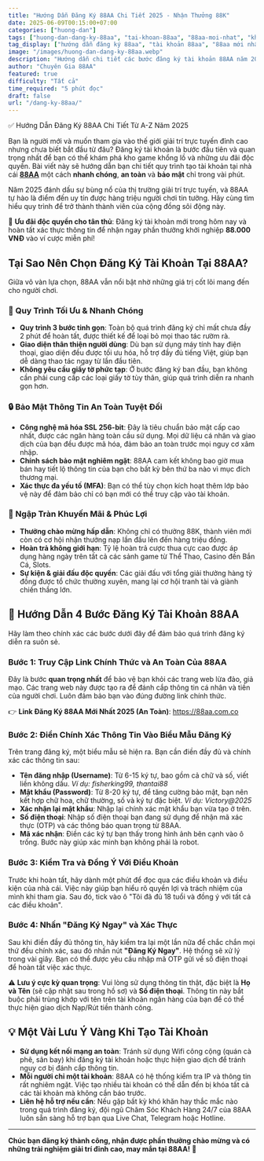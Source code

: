 ```yaml
---
title: "Hướng Dẫn Đăng Ký 88AA Chi Tiết 2025 - Nhận Thưởng 88K"
date: 2025-06-09T00:15:00+07:00
categories: ["huong-dan"]
tags: ["huong-dan-dang-ky-88aa", "tai-khoan-88aa", "88aa-moi-nhat", "khuyen-mai-88aa", "huong-dan-88aa"]
tag_display: ["hướng dẫn đăng ký 88aa", "tài khoản 88aa", "88aa mới nhất", "khuyến mãi 88aa", "hướng dẫn 88aa"]
image: "/images/huong-dan-dang-ky-88aa.webp"
description: "Hướng dẫn chi tiết các bước đăng ký tài khoản 88AA năm 2025 nhanh chóng, an toàn và nhận ngay khuyến mãi chào mừng 88K cho thành viên mới. Quy trình đơn giản cho người mới bắt đầu."
author: "Chuyên Gia 88AA"
featured: true
difficulty: "Tất cả"
time_required: "5 phút đọc"
draft: false
url: "/dang-ky-88aa/"
---
```


✅ Hướng Dẫn Đăng Ký 88AA Chi Tiết Từ A-Z Năm 2025

Bạn là người mới và muốn tham gia vào thế giới giải trí trực tuyến đỉnh cao nhưng chưa biết bắt đầu từ đâu? Đăng ký tài khoản là bước đầu tiên và quan trọng nhất để bạn có thể khám phá kho game khổng lồ và những ưu đãi độc quyền. Bài viết này sẽ hướng dẫn bạn chi tiết quy trình tạo tài khoản tại nhà cái **[88AA](https://88aa.com.co)** một cách **nhanh chóng**, **an toàn** và **bảo mật** chỉ trong vài phút.

Năm 2025 đánh dấu sự bùng nổ của thị trường giải trí trực tuyến, và 88AA tự hào là điểm đến uy tín được hàng triệu người chơi tin tưởng. Hãy cùng tìm hiểu quy trình để trở thành thành viên của cộng đồng sôi động này.

<div class="highlight-box">
🎁 <strong>Ưu đãi độc quyền cho tân thủ</strong>: Đăng ký tài khoản mới trong hôm nay và hoàn tất xác thực thông tin để nhận ngay phần thưởng khởi nghiệp <strong>88.000 VNĐ</strong> vào ví cược miễn phí!
</div>

## Tại Sao Nên Chọn Đăng Ký Tài Khoản Tại 88AA?

Giữa vô vàn lựa chọn, 88AA vẫn nổi bật nhờ những giá trị cốt lõi mang đến cho người chơi.

### 🚀 Quy Trình Tối Ưu & Nhanh Chóng
- **Quy trình 3 bước tinh gọn**: Toàn bộ quá trình đăng ký chỉ mất chưa đầy 2 phút để hoàn tất, được thiết kế để loại bỏ mọi thao tác rườm rà.
- **Giao diện thân thiện người dùng**: Dù bạn sử dụng máy tính hay điện thoại, giao diện đều được tối ưu hóa, hỗ trợ đầy đủ tiếng Việt, giúp bạn dễ dàng thao tác ngay từ lần đầu tiên.
- **Không yêu cầu giấy tờ phức tạp**: Ở bước đăng ký ban đầu, bạn không cần phải cung cấp các loại giấy tờ tùy thân, giúp quá trình diễn ra nhanh gọn hơn.

### 🔒 Bảo Mật Thông Tin An Toàn Tuyệt Đối
- **Công nghệ mã hóa SSL 256-bit**: Đây là tiêu chuẩn bảo mật cấp cao nhất, được các ngân hàng toàn cầu sử dụng. Mọi dữ liệu cá nhân và giao dịch của bạn đều được mã hóa, đảm bảo an toàn trước mọi nguy cơ xâm nhập.
- **Chính sách bảo mật nghiêm ngặt**: 88AA cam kết không bao giờ mua bán hay tiết lộ thông tin của bạn cho bất kỳ bên thứ ba nào vì mục đích thương mại.
- **Xác thực đa yếu tố (MFA)**: Bạn có thể tùy chọn kích hoạt thêm lớp bảo vệ này để đảm bảo chỉ có bạn mới có thể truy cập vào tài khoản.

### 🎁 Ngập Tràn Khuyến Mãi & Phúc Lợi
- **Thưởng chào mừng hấp dẫn**: Không chỉ có thưởng 88K, thành viên mới còn có cơ hội nhận thưởng nạp lần đầu lên đến hàng triệu đồng.
- **Hoàn trả không giới hạn**: Tỷ lệ hoàn trả cược thua cực cao được áp dụng hàng ngày trên tất cả các sảnh game từ Thể Thao, Casino đến Bắn Cá, Slots.
- **Sự kiện & giải đấu độc quyền**: Các giải đấu với tổng giải thưởng hàng tỷ đồng được tổ chức thường xuyên, mang lại cơ hội tranh tài và giành chiến thắng lớn.

## 📝 Hướng Dẫn 4 Bước Đăng Ký Tài Khoản 88AA

Hãy làm theo chính xác các bước dưới đây để đảm bảo quá trình đăng ký diễn ra suôn sẻ.

### Bước 1: Truy Cập Link Chính Thức và An Toàn Của 88AA

Đây là bước **quan trọng nhất** để bảo vệ bạn khỏi các trang web lừa đảo, giả mạo. Các trang web này được tạo ra để đánh cắp thông tin cá nhân và tiền của người chơi. Luôn đảm bảo bạn vào đúng đường link chính thức.

<div class="success-box">
👉 <strong>Link Đăng Ký 88AA Mới Nhất 2025 (An Toàn)</strong>: <a href="https://88aa.com.co" title="Đăng ký 88aa">https://88aa.com.co</a>
</div>

### Bước 2: Điền Chính Xác Thông Tin Vào Biểu Mẫu Đăng Ký

Trên trang đăng ký, một biểu mẫu sẽ hiện ra. Bạn cần điền đầy đủ và chính xác các thông tin sau:

- **Tên đăng nhập (Username)**: Từ 6-15 ký tự, bao gồm cả chữ và số, viết liền không dấu. *Ví dụ: fisherking99, thantai88*
- **Mật khẩu (Password)**: Từ 8-20 ký tự, để tăng cường bảo mật, bạn nên kết hợp chữ hoa, chữ thường, số và ký tự đặc biệt. *Ví dụ: Victory@2025*
- **Xác nhận lại mật khẩu**: Nhập lại chính xác mật khẩu bạn vừa tạo ở trên.
- **Số điện thoại**: Nhập số điện thoại bạn đang sử dụng để nhận mã xác thực (OTP) và các thông báo quan trọng từ 88AA.
- **Mã xác nhận**: Điền các ký tự bạn thấy trong hình ảnh bên cạnh vào ô trống. Bước này giúp xác minh bạn không phải là robot.

### Bước 3: Kiểm Tra và Đồng Ý Với Điều Khoản

Trước khi hoàn tất, hãy dành một phút để đọc qua các điều khoản và điều kiện của nhà cái. Việc này giúp bạn hiểu rõ quyền lợi và trách nhiệm của mình khi tham gia. Sau đó, tick vào ô "Tôi đã đủ 18 tuổi và đồng ý với tất cả các điều khoản".

### Bước 4: Nhấn "Đăng Ký Ngay" và Xác Thực

Sau khi điền đầy đủ thông tin, hãy kiểm tra lại một lần nữa để chắc chắn mọi thứ đều chính xác, sau đó nhấn nút **"Đăng Ký Ngay"**. Hệ thống sẽ xử lý trong vài giây. Bạn có thể được yêu cầu nhập mã OTP gửi về số điện thoại để hoàn tất việc xác thực.

<div class="warning-box">
⚠️ <strong>Lưu ý cực kỳ quan trọng</strong>: Vui lòng sử dụng thông tin thật, đặc biệt là <strong>Họ và Tên</strong> (sẽ cập nhật sau trong hồ sơ) và <strong>Số điện thoại</strong>. Thông tin này bắt buộc phải trùng khớp với tên trên tài khoản ngân hàng của bạn để có thể thực hiện giao dịch Nạp/Rút tiền thành công.
</div>

## 💡 Một Vài Lưu Ý Vàng Khi Tạo Tài Khoản

- **Sử dụng kết nối mạng an toàn**: Tránh sử dụng Wifi công cộng (quán cà phê, sân bay) khi đăng ký tài khoản hoặc thực hiện giao dịch để tránh nguy cơ bị đánh cắp thông tin.
- **Mỗi người chỉ một tài khoản**: 88AA có hệ thống kiểm tra IP và thông tin rất nghiêm ngặt. Việc tạo nhiều tài khoản có thể dẫn đến bị khóa tất cả các tài khoản mà không cần báo trước.
- **Liên hệ hỗ trợ nếu cần**: Nếu gặp bất kỳ khó khăn hay thắc mắc nào trong quá trình đăng ký, đội ngũ Chăm Sóc Khách Hàng 24/7 của 88AA luôn sẵn sàng hỗ trợ bạn qua Live Chat, Telegram hoặc Hotline.

---

**Chúc bạn đăng ký thành công, nhận được phần thưởng chào mừng và có những trải nghiệm giải trí đỉnh cao, may mắn tại 88AA!** 🚀